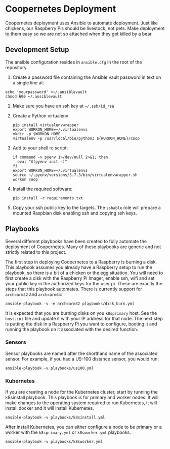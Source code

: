 # Coopernetes Deployment

Coopernetes deployment uses Ansible to automate deployment. Just like chickens,
our Raspberry Pis should be livestock, not pets. Make deployment to them easy
so we are not so attached when they get killed by a bear.

## Development Setup

The ansible configuration resides in `ansible.cfg` in the root of the repository.

1.  Create a password file containing the Ansible vault password in text on a
    single line at:

   ```
   echo 'yourpassword' >~/.ansiblevault
   chmod 600 ~/.ansiblevault
   ```

1. Make sure you have an ssh key at `~/.ssh/id_rsa`

1. Create a Python virtualenv
   ```
   pip install virtualenvwrapper
   export WORKON_HOME=~/.virtualenvs
   mkdir -p $WORKON_HOME
   virtualenv -p /usr/local/bin/python3 ${WORKON_HOME}/coop
   ```

1. Add to your shell rc script:
   ```
   if command -v pyenv 1>/dev/null 2>&1; then
     eval "$(pyenv init -)"
   fi
   export WORKON_HOME=~/.virtualenvs
   source ~/.pyenv/versions/3.7.3/bin/virtualenvwrapper.sh
   workon coop
   ```

1. Install the required software:
   ```
   pip install -r requirements.txt
   ```

1. Copy your ssh public key to the targets. The `sshable` role will prepare
   a mounted Raspbian disk enabling ssh and copying ssh keys.

## Playbooks

Several different playbooks have been created to fully automate the deployment
of Coopernetes. Many of these playbooks are generic and not strictly related to
this project.

The first step in deploying Coopernetes to a Raspberry is burning a disk. This
playbook assumes you already have a Raspberry setup to run the playbook, so
there is a bit of a chicken or the egg situation. You will need to first
create a disk with the Raspberry Pi Imager, enable ssh, wifi and set your
public key in the authorized keys for the user pi. These are exactly the
steps that this playbook automates. There is currently support for
`arch=arm32` and `arch=arm64`:
```
ansible-playbook -v -e arch=arm32 playbooks/disk_burn.yml
```
It is expected that you are burning disks on you `k8sprimary` host. See the
`host.ini` file and update it with your IP address for that node.  The next
step is putting the disk in a Raspberry Pi you want to configure, booting it
and running the playbook on it associated with the desired function.

### Sensors

Sensor playbooks are named after the shorthand name of the associated sensor.
For example, if you had a US-100 distance sensor, you would run:
```
ansible-playbook -v playbooks/us100.yml
```

### Kubernetes

If you are creating a node for the Kubernetes cluster, start by running the
k8sinstall playbook. This playbook is for primary and worker nodes. It will
make changes to the operating system required to run Kubernetes, it will
install docker and it will install Kubernetes.

```
ansible-playbook -v playbooks/k8sinstall.yml
```

After install Kubernetes, you can either configure a node to be primary or
a worker with the `k8sprimary.yml` or `k8sworker.yml` playbooks.

```
ansible-playbook -v playbooks/k8sworker.yml
```
